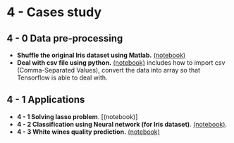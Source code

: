 # 4 - Cases study
## 4 - 0 Data pre-processing
+ **Shuffle the original Iris dataset using Matlab.** [(notebook)](https://github.com/suzyi/tensorflow/blob/master/Cases/Iris%20classification/ShuffleTheData.ipynb)
+ **Deal with csv file using python.** [(notebook)](https://github.com/suzyi/tensorflow/blob/master/Cases/whiteWineQualityPrediction/whiteWineQualityprediction.ipynb) includes how to import csv (Comma-Separated Values), convert the data into array so that Tensorflow is able to deal with.
## 4 - 1 Applications
+ **4 - 1 Solving lasso problem**. [(notebook)]
+ **4 - 2 Classification using Neural network (for Iris dataset)**. [(notebook)](https://github.com/suzyi/tensorflow/blob/master/Cases/Iris%20classification/IrisClassification.ipynb).
+ **4 - 3 White wines quality prediction.** [(notebook)](https://github.com/suzyi/tensorflow/blob/master/Cases/whiteWineQualityPrediction/whiteWineQualityprediction.ipynb)
